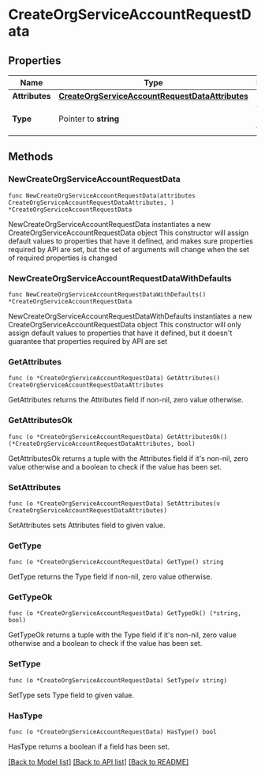 # CreateOrgServiceAccountRequestData

## Properties

Name | Type | Description | Notes
------------ | ------------- | ------------- | -------------
**Attributes** | [**CreateOrgServiceAccountRequestDataAttributes**](CreateOrgServiceAccountRequestDataAttributes.md) |  | 
**Type** | Pointer to **string** | The Resource type. | [optional] 

## Methods

### NewCreateOrgServiceAccountRequestData

`func NewCreateOrgServiceAccountRequestData(attributes CreateOrgServiceAccountRequestDataAttributes, ) *CreateOrgServiceAccountRequestData`

NewCreateOrgServiceAccountRequestData instantiates a new CreateOrgServiceAccountRequestData object
This constructor will assign default values to properties that have it defined,
and makes sure properties required by API are set, but the set of arguments
will change when the set of required properties is changed

### NewCreateOrgServiceAccountRequestDataWithDefaults

`func NewCreateOrgServiceAccountRequestDataWithDefaults() *CreateOrgServiceAccountRequestData`

NewCreateOrgServiceAccountRequestDataWithDefaults instantiates a new CreateOrgServiceAccountRequestData object
This constructor will only assign default values to properties that have it defined,
but it doesn't guarantee that properties required by API are set

### GetAttributes

`func (o *CreateOrgServiceAccountRequestData) GetAttributes() CreateOrgServiceAccountRequestDataAttributes`

GetAttributes returns the Attributes field if non-nil, zero value otherwise.

### GetAttributesOk

`func (o *CreateOrgServiceAccountRequestData) GetAttributesOk() (*CreateOrgServiceAccountRequestDataAttributes, bool)`

GetAttributesOk returns a tuple with the Attributes field if it's non-nil, zero value otherwise
and a boolean to check if the value has been set.

### SetAttributes

`func (o *CreateOrgServiceAccountRequestData) SetAttributes(v CreateOrgServiceAccountRequestDataAttributes)`

SetAttributes sets Attributes field to given value.


### GetType

`func (o *CreateOrgServiceAccountRequestData) GetType() string`

GetType returns the Type field if non-nil, zero value otherwise.

### GetTypeOk

`func (o *CreateOrgServiceAccountRequestData) GetTypeOk() (*string, bool)`

GetTypeOk returns a tuple with the Type field if it's non-nil, zero value otherwise
and a boolean to check if the value has been set.

### SetType

`func (o *CreateOrgServiceAccountRequestData) SetType(v string)`

SetType sets Type field to given value.

### HasType

`func (o *CreateOrgServiceAccountRequestData) HasType() bool`

HasType returns a boolean if a field has been set.


[[Back to Model list]](../README.md#documentation-for-models) [[Back to API list]](../README.md#documentation-for-api-endpoints) [[Back to README]](../README.md)


